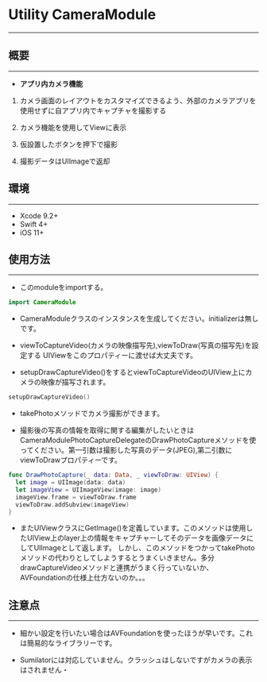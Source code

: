 # Utility CameraModule
***

## 概要
***

- __アプリ内カメラ機能__

1. カメラ画面のレイアウトをカスタマイズできるよう、外部のカメラアプリを使用せずに自アプリ内でキャプチャを撮影する

1. カメラ機能を使用してViewに表示

1. 仮設置したボタンを押下で撮影

1. 撮影データはUIImageで返却

## 環境
***
- Xcode 9.2+
- Swift 4+
- iOS 11+

## 使用方法
***

- このmoduleをimportする。
~~~Swift
import CameraModule
~~~

- CameraModuleクラスのインスタンスを生成してください。initializerは無しです。

- viewToCaptureVideo(カメラの映像描写先),viewToDraw(写真の描写先)を設定する
UIViewをこのプロパティーに渡せば大丈夫です。

- setupDrawCaptureVideo()をするとviewToCaptureVideoのUIView上にカメラの映像が描写されます。
~~~Swift
setupDrawCaptureVideo()
~~~

- takePhotoメソッドでカメラ撮影ができます。

- 撮影後の写真の情報を取得に関する編集がしたいときはCameraModulePhotoCaptureDelegateのDrawPhotoCaptureメソッドを使ってください。第一引数は撮影した写真のデータ(JPEG),第二引数にviewToDrawプロパティーです。
~~~Swift
func DrawPhotoCapture(_ data: Data, _ viewToDraw: UIView) {
  let image = UIImage(data: data)
  let imageView = UIImageView(image: image)
  imageView.frame = viewToDraw.frame
  viewToDraw.addSubview(imageView)
}
~~~

- またUIViewクラスにGetImage()を定義しています。このメソッドは使用したUIView上のlayer上の情報をキャプチャーしてそのデータを画像データにしてUIImageとして返します。
しかし、このメソッドをつかってtakePhotoメソッドの代わりとしてしようするとうまくいきません。多分drawCaptureVideoメソッドと連携がうまく行っていないか、AVFoundationの仕様上仕方ないのか。。。

## 注意点
***

- 細かい設定を行いたい場合はAVFoundationを使ったほうが早いです。これは簡易的なライブラリーです。

- Sumilatorには対応していません。クラッシュはしないですがカメラの表示はされません・
